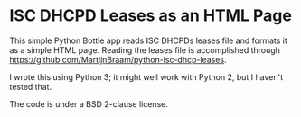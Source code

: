 # ISC DHCPD Leases as an HTML Page

This simple Python Bottle app reads ISC DHCPDs leases file and formats it
as a simple HTML page. Reading the leases file is accomplished through
https://github.com/MartijnBraam/python-isc-dhcp-leases.

I wrote this using Python 3; it might well work with Python 2, but I haven't
tested that.

The code is under a BSD 2-clause license.
